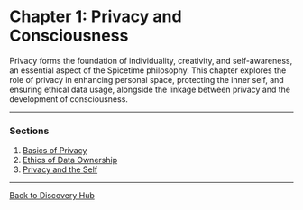 # Chapter 1: Privacy and Consciousness

Privacy forms the foundation of individuality, creativity, and self-awareness, an essential aspect of the Spicetime philosophy. This chapter explores the role of privacy in enhancing personal space, protecting the inner self, and ensuring ethical data usage, alongside the linkage between privacy and the development of consciousness.

---

### Sections

1. [Basics of Privacy](./privacy_basics.md)
2. [Ethics of Data Ownership](./ethical_data_ownership.md)
3. [Privacy and the Self](./self_and_consciousness.md)

---

[Back to Discovery Hub](../../hub.md)